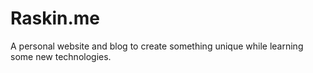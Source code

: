 # Raskin.me
A personal website and blog to create something unique while learning some new technologies.
